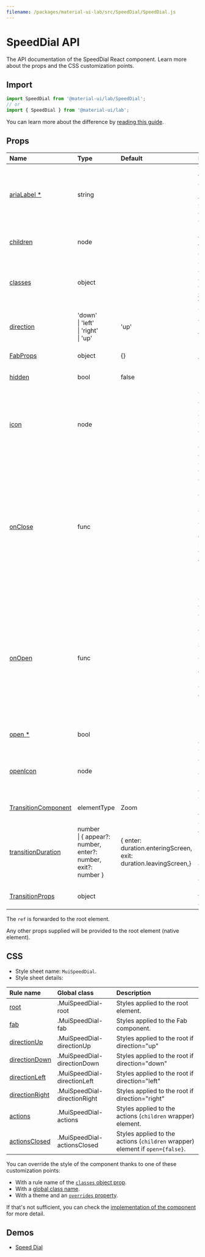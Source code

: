 ```yaml
---
filename: /packages/material-ui-lab/src/SpeedDial/SpeedDial.js
---
```


<!--- This documentation is automatically generated, do not try to edit it. -->

# SpeedDial API

<p class="description">The API documentation of the SpeedDial React component. Learn more about the props and the CSS customization points.</p>

## Import

```js
import SpeedDial from '@material-ui/lab/SpeedDial';
// or
import { SpeedDial } from '@material-ui/lab';
```

You can learn more about the difference by [reading this guide](/guides/minimizing-bundle-size/).



## Props

| Name | Type | Default | Description |
|:-----|:-----|:--------|:------------|
| <a class="anchor-link" id="props--ariaLabel"></a><a href="#props--ariaLabel" title="link to the prop on this page" class="prop-name required">ariaLabel&nbsp;*</a> | <span class="prop-type">string</span> |  | The aria-label of the button element. Also used to provide the `id` for the `SpeedDial` element and its children. |
| <a class="anchor-link" id="props--children"></a><a href="#props--children" title="link to the prop on this page" class="prop-name">children</a> | <span class="prop-type">node</span> |  | SpeedDialActions to display when the SpeedDial is `open`. |
| <a class="anchor-link" id="props--classes"></a><a href="#props--classes" title="link to the prop on this page" class="prop-name">classes</a> | <span class="prop-type">object</span> |  | Override or extend the styles applied to the component. See [CSS API](#css) below for more details. |
| <a class="anchor-link" id="props--direction"></a><a href="#props--direction" title="link to the prop on this page" class="prop-name">direction</a> | <span class="prop-type">'down'<br>&#124;&nbsp;'left'<br>&#124;&nbsp;'right'<br>&#124;&nbsp;'up'</span> | <span class="prop-default">'up'</span> | The direction the actions open relative to the floating action button. |
| <a class="anchor-link" id="props--FabProps"></a><a href="#props--FabProps" title="link to the prop on this page" class="prop-name">FabProps</a> | <span class="prop-type">object</span> | <span class="prop-default">{}</span> | Props applied to the [`Fab`](/api/fab/) element. |
| <a class="anchor-link" id="props--hidden"></a><a href="#props--hidden" title="link to the prop on this page" class="prop-name">hidden</a> | <span class="prop-type">bool</span> | <span class="prop-default">false</span> | If `true`, the SpeedDial will be hidden. |
| <a class="anchor-link" id="props--icon"></a><a href="#props--icon" title="link to the prop on this page" class="prop-name">icon</a> | <span class="prop-type">node</span> |  | The icon to display in the SpeedDial Fab. The `SpeedDialIcon` component provides a default Icon with animation. |
| <a class="anchor-link" id="props--onClose"></a><a href="#props--onClose" title="link to the prop on this page" class="prop-name">onClose</a> | <span class="prop-type">func</span> |  | Callback fired when the component requests to be closed.<br><br>**Signature:**<br>`function(event: object, reason: string) => void`<br>*event:* The event source of the callback.<br>*reason:* Can be:`"toggle"`, `"blur"`, `"mouseLeave"`, `"escapeKeyDown"`. |
| <a class="anchor-link" id="props--onOpen"></a><a href="#props--onOpen" title="link to the prop on this page" class="prop-name">onOpen</a> | <span class="prop-type">func</span> |  | Callback fired when the component requests to be open.<br><br>**Signature:**<br>`function(event: object, reason: string) => void`<br>*event:* The event source of the callback.<br>*reason:* Can be:`"toggle"`, `"focus"`, `"mouseEnter"`. |
| <a class="anchor-link" id="props--open"></a><a href="#props--open" title="link to the prop on this page" class="prop-name required">open&nbsp;*</a> | <span class="prop-type">bool</span> |  | If `true`, the SpeedDial is open. |
| <a class="anchor-link" id="props--openIcon"></a><a href="#props--openIcon" title="link to the prop on this page" class="prop-name">openIcon</a> | <span class="prop-type">node</span> |  | The icon to display in the SpeedDial Fab when the SpeedDial is open. |
| <a class="anchor-link" id="props--TransitionComponent"></a><a href="#props--TransitionComponent" title="link to the prop on this page" class="prop-name">TransitionComponent</a> | <span class="prop-type">elementType</span> | <span class="prop-default">Zoom</span> | The component used for the transition. |
| <a class="anchor-link" id="props--transitionDuration"></a><a href="#props--transitionDuration" title="link to the prop on this page" class="prop-name">transitionDuration</a> | <span class="prop-type">number<br>&#124;&nbsp;{ appear?: number, enter?: number, exit?: number }</span> | <span class="prop-default">{  enter: duration.enteringScreen,  exit: duration.leavingScreen,}</span> | The duration for the transition, in milliseconds. You may specify a single timeout for all transitions, or individually with an object. |
| <a class="anchor-link" id="props--TransitionProps"></a><a href="#props--TransitionProps" title="link to the prop on this page" class="prop-name">TransitionProps</a> | <span class="prop-type">object</span> |  | Props applied to the `Transition` element. |

The `ref` is forwarded to the root element.

Any other props supplied will be provided to the root element (native element).

## CSS

- Style sheet name: `MuiSpeedDial`.
- Style sheet details:

| Rule name | Global class | Description |
|:-----|:-------------|:------------|
| <a class="anchor-link" title="link to the rule name on this page" id="css--root"></a><a href="#css--root" class="prop-name">root</a> | <span class="prop-name">.MuiSpeedDial-root</span> | Styles applied to the root element.
| <a class="anchor-link" title="link to the rule name on this page" id="css--fab"></a><a href="#css--fab" class="prop-name">fab</a> | <span class="prop-name">.MuiSpeedDial-fab</span> | Styles applied to the Fab component.
| <a class="anchor-link" title="link to the rule name on this page" id="css--directionUp"></a><a href="#css--directionUp" class="prop-name">directionUp</a> | <span class="prop-name">.MuiSpeedDial-directionUp</span> | Styles applied to the root if direction="up"
| <a class="anchor-link" title="link to the rule name on this page" id="css--directionDown"></a><a href="#css--directionDown" class="prop-name">directionDown</a> | <span class="prop-name">.MuiSpeedDial-directionDown</span> | Styles applied to the root if direction="down"
| <a class="anchor-link" title="link to the rule name on this page" id="css--directionLeft"></a><a href="#css--directionLeft" class="prop-name">directionLeft</a> | <span class="prop-name">.MuiSpeedDial-directionLeft</span> | Styles applied to the root if direction="left"
| <a class="anchor-link" title="link to the rule name on this page" id="css--directionRight"></a><a href="#css--directionRight" class="prop-name">directionRight</a> | <span class="prop-name">.MuiSpeedDial-directionRight</span> | Styles applied to the root if direction="right"
| <a class="anchor-link" title="link to the rule name on this page" id="css--actions"></a><a href="#css--actions" class="prop-name">actions</a> | <span class="prop-name">.MuiSpeedDial-actions</span> | Styles applied to the actions (`children` wrapper) element.
| <a class="anchor-link" title="link to the rule name on this page" id="css--actionsClosed"></a><a href="#css--actionsClosed" class="prop-name">actionsClosed</a> | <span class="prop-name">.MuiSpeedDial-actionsClosed</span> | Styles applied to the actions (`children` wrapper) element if `open={false}`.

You can override the style of the component thanks to one of these customization points:

- With a rule name of the [`classes` object prop](/customization/components/#overriding-styles-with-classes).
- With a [global class name](/customization/components/#overriding-styles-with-global-class-names).
- With a theme and an [`overrides` property](/customization/globals/#css).

If that's not sufficient, you can check the [implementation of the component](https://github.com/mui-org/material-ui/blob/master/packages/material-ui-lab/src/SpeedDial/SpeedDial.js) for more detail.

## Demos

- [Speed Dial](/components/speed-dial/)

